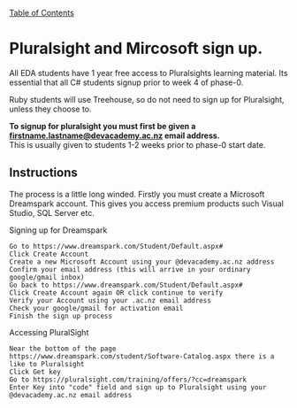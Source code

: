 [Table of Contents](readme.md)  

# Pluralsight and Mircosoft sign up. 

All EDA students have 1 year free access to Pluralsights learning material. Its essential that all C# students signup prior to week 4 of phase-0.  
  
Ruby students will use Treehouse, so do not need to sign up for Pluralsight, unless they choose to. 

**To signup for pluralsight you must first be given a firstname.lastname@devacademy.ac.nz email address.**    
This is usually given to students 1-2 weeks prior to phase-0 start date. 

## Instructions 
The process is a little long winded. Firstly you must create a Microsoft Dreamspark account. This gives you access premium products such Visual Studio, SQL Server etc.

Signing up for Dreamspark

    Go to https://www.dreamspark.com/Student/Default.aspx#
    Click Create Account
    Create a new Microsoft Account using your @devacademy.ac.nz address
    Confirm your email address (this will arrive in your ordinary google/gmail inbox)
    Go back to https://www.dreamspark.com/Student/Default.aspx#
    Click Create Account again OR click continue to verify
    Verify your Account using your .ac.nz email address
    Check your google/gmail for activation email 
    Finish the sign up process


Accessing PluralSight 

    Near the bottom of the page https://www.dreamspark.com/student/Software-Catalog.aspx there is a like to Pluralsight 
    Click Get key
    Go to https://pluralsight.com/training/offers/?cc=dreamspark
    Enter Key into "code" field and sign up to Pluralsight using your @devacademy.ac.nz email address  
    
